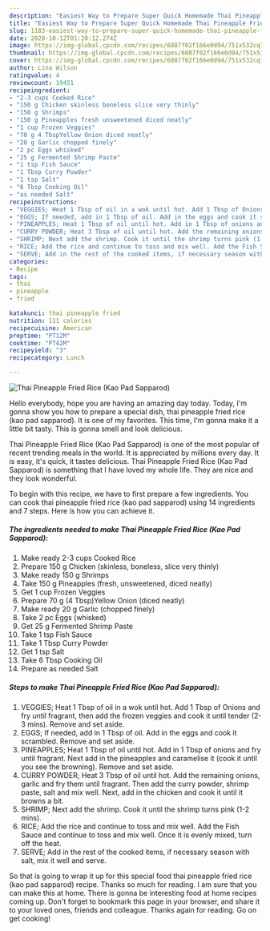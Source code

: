 ```yaml
---
description: "Easiest Way to Prepare Super Quick Homemade Thai Pineapple Fried Rice (Kao Pad Sapparod)"
title: "Easiest Way to Prepare Super Quick Homemade Thai Pineapple Fried Rice (Kao Pad Sapparod)"
slug: 1183-easiest-way-to-prepare-super-quick-homemade-thai-pineapple-fried-rice-kao-pad-sapparod
date: 2020-10-12T01:20:12.274Z
image: https://img-global.cpcdn.com/recipes/6887f02f166e0d94/751x532cq70/thai-pineapple-fried-rice-kao-pad-sapparod-recipe-main-photo.jpg
thumbnail: https://img-global.cpcdn.com/recipes/6887f02f166e0d94/751x532cq70/thai-pineapple-fried-rice-kao-pad-sapparod-recipe-main-photo.jpg
cover: https://img-global.cpcdn.com/recipes/6887f02f166e0d94/751x532cq70/thai-pineapple-fried-rice-kao-pad-sapparod-recipe-main-photo.jpg
author: Lina Wilson
ratingvalue: 4
reviewcount: 19451
recipeingredient:
- "2-3 cups Cooked Rice"
- "150 g Chicken skinless boneless slice very thinly"
- "150 g Shrimps"
- "150 g Pineapples fresh unsweetened diced neatly"
- "1 cup Frozen Veggies"
- "70 g 4 TbspYellow Onion diced neatly"
- "20 g Garlic chopped finely"
- "2 pc Eggs whisked"
- "25 g Fermented Shrimp Paste"
- "1 tsp Fish Sauce"
- "1 Tbsp Curry Powder"
- "1 tsp Salt"
- "6 Tbsp Cooking Oil"
- "as needed Salt"
recipeinstructions:
- "VEGGIES; Heat 1 Tbsp of oil in a wok until hot. Add 1 Tbsp of Onions and fry until fragrant, then add the frozen veggies and cook it until tender (2-3 mins). Remove and set aside."
- "EGGS; If needed, add in 1 Tbsp of oil. Add in the eggs and cook it scrambled. Remove and set aside."
- "PINEAPPLES; Heat 1 Tbsp of oil until hot. Add in 1 Tbsp of onions and fry until fragrant. Next add in the pineapples and caramelise it (cook it until you see the browning). Remove and set aside."
- "CURRY POWDER; Heat 3 Tbsp of oil until hot. Add the remaining onions, garlic and fry them until fragrant. Then add the curry powder, shrimp paste, salt and mix well. Next, add in the chicken and cook it until it browns a bit."
- "SHRIMP; Next add the shrimp. Cook it until the shrimp turns pink (1-2 mins)."
- "RICE; Add the rice and continue to toss and mix well. Add the Fish Sauce and continue to toss and mix well. Once it is evenly mixed, turn off the heat."
- "SERVE; Add in the rest of the cooked items, if necessary season with salt, mix it well and serve."
categories:
- Recipe
tags:
- thai
- pineapple
- fried

katakunci: thai pineapple fried 
nutrition: 111 calories
recipecuisine: American
preptime: "PT12M"
cooktime: "PT42M"
recipeyield: "3"
recipecategory: Lunch

---
```



![Thai Pineapple Fried Rice (Kao Pad Sapparod)](https://img-global.cpcdn.com/recipes/6887f02f166e0d94/751x532cq70/thai-pineapple-fried-rice-kao-pad-sapparod-recipe-main-photo.jpg)

Hello everybody, hope you are having an amazing day today. Today, I'm gonna show you how to prepare a special dish, thai pineapple fried rice (kao pad sapparod). It is one of my favorites. This time, I'm gonna make it a little bit tasty. This is gonna smell and look delicious.

Thai Pineapple Fried Rice (Kao Pad Sapparod) is one of the most popular of recent trending meals in the world. It is appreciated by millions every day. It is easy, it's quick, it tastes delicious. Thai Pineapple Fried Rice (Kao Pad Sapparod) is something that I have loved my whole life. They are nice and they look wonderful.




To begin with this recipe, we have to first prepare a few ingredients. You can cook thai pineapple fried rice (kao pad sapparod) using 14 ingredients and 7 steps. Here is how you can achieve it.

<!--inarticleads1-->

##### The ingredients needed to make Thai Pineapple Fried Rice (Kao Pad Sapparod):

1. Make ready 2-3 cups Cooked Rice
1. Prepare 150 g Chicken (skinless, boneless, slice very thinly)
1. Make ready 150 g Shrimps
1. Take 150 g Pineapples (fresh, unsweetened, diced neatly)
1. Get 1 cup Frozen Veggies
1. Prepare 70 g (4 Tbsp)Yellow Onion (diced neatly)
1. Make ready 20 g Garlic (chopped finely)
1. Take 2 pc Eggs (whisked)
1. Get 25 g Fermented Shrimp Paste
1. Take 1 tsp Fish Sauce
1. Take 1 Tbsp Curry Powder
1. Get 1 tsp Salt
1. Take 6 Tbsp Cooking Oil
1. Prepare as needed Salt




<!--inarticleads2-->

##### Steps to make Thai Pineapple Fried Rice (Kao Pad Sapparod):

1. VEGGIES; Heat 1 Tbsp of oil in a wok until hot. Add 1 Tbsp of Onions and fry until fragrant, then add the frozen veggies and cook it until tender (2-3 mins). Remove and set aside.
1. EGGS; If needed, add in 1 Tbsp of oil. Add in the eggs and cook it scrambled. Remove and set aside.
1. PINEAPPLES; Heat 1 Tbsp of oil until hot. Add in 1 Tbsp of onions and fry until fragrant. Next add in the pineapples and caramelise it (cook it until you see the browning). Remove and set aside.
1. CURRY POWDER; Heat 3 Tbsp of oil until hot. Add the remaining onions, garlic and fry them until fragrant. Then add the curry powder, shrimp paste, salt and mix well. Next, add in the chicken and cook it until it browns a bit.
1. SHRIMP; Next add the shrimp. Cook it until the shrimp turns pink (1-2 mins).
1. RICE; Add the rice and continue to toss and mix well. Add the Fish Sauce and continue to toss and mix well. Once it is evenly mixed, turn off the heat.
1. SERVE; Add in the rest of the cooked items, if necessary season with salt, mix it well and serve.




So that is going to wrap it up for this special food thai pineapple fried rice (kao pad sapparod) recipe. Thanks so much for reading. I am sure that you can make this at home. There is gonna be interesting food at home recipes coming up. Don't forget to bookmark this page in your browser, and share it to your loved ones, friends and colleague. Thanks again for reading. Go on get cooking!
